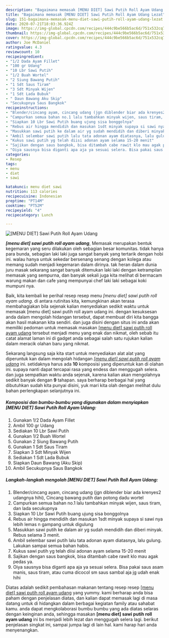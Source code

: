 ```yaml
---
description: "Bagaimana memasak [MENU DIET] Sawi Putih Roll Ayam Udang Lezat"
title: "Bagaimana memasak [MENU DIET] Sawi Putih Roll Ayam Udang Lezat"
slug: 151-bagaimana-memasak-menu-diet-sawi-putih-roll-ayam-udang-lezat
date: 2020-07-21T18:03:36.924Z
image: https://img-global.cpcdn.com/recipes/444c9be566b5ac6d/751x532cq70/menu-diet-sawi-putih-roll-ayam-udang-foto-resep-utama.jpg
thumbnail: https://img-global.cpcdn.com/recipes/444c9be566b5ac6d/751x532cq70/menu-diet-sawi-putih-roll-ayam-udang-foto-resep-utama.jpg
cover: https://img-global.cpcdn.com/recipes/444c9be566b5ac6d/751x532cq70/menu-diet-sawi-putih-roll-ayam-udang-foto-resep-utama.jpg
author: Joe McDaniel
ratingvalue: 4.3
reviewcount: 10
recipeingredient:
- "1/2 Dada Ayam Fillet"
- "100 gr Udang"
- "10 Lbr Sawi Putih"
- "1/2 Buah Wortel"
- "2 Siung Bawang Putih"
- "1 Sdt Saus Tiram"
- "3 Sdt Minyak Wijen"
- "1 Sdt Lada Bubuk"
- " Daun Bawang Aku Skip"
- "Secukupnya Saus Bangkok"
recipeinstructions:
- "Blender/cincang ayam, cincang udang (jgn diblender biar ada krenyes2 udangnya hihi), Cincang bawang putih dan potong dadu wortel"
- "Campurkan semua bahan no.1 lalu tambahkan minyak wijen, saus tiram, dan lada secukupnya"
- "Siapkan 10 Lbr Sawi Putih buang ujung sisa bonggolnya"
- "Rebus air hingga mendidih dan masukan 1sdt minyak supaya si sawi nya lebih lemas n gampang untuk digulung"
- "Masukkan sawi putih ke dalam air yg sudah mendidih dan diberi minyak. Rebus selama 3 menit."
- "Ambil selembar sawi putih lalu tata adonan ayam diatasnya, lalu gulung. Lakukan sampai semua bahan habis."
- "Kukus sawi putih yg telah diisi adonan ayam selama 15-20 menit"
- "Sajikan dengan saus bangkok, bisa ditambah cabe rawit klo mau agak pedas ya."
- "Oiya sausnya bisa diganti apa aja ya sesuai selera. Bisa pakai saus asam manis, saus tiram, atau cuma dicocol sm saus sambal aja jg udah enak hihi"
categories:
- Resep
tags:
- menu
- diet
- sawi

katakunci: menu diet sawi 
nutrition: 113 calories
recipecuisine: Indonesian
preptime: "PT14M"
cooktime: "PT52M"
recipeyield: "4"
recipecategory: Lunch

---
```



![[MENU DIET] Sawi Putih Roll Ayam Udang](https://img-global.cpcdn.com/recipes/444c9be566b5ac6d/751x532cq70/menu-diet-sawi-putih-roll-ayam-udang-foto-resep-utama.jpg)

<b><i>[menu diet] sawi putih roll ayam udang</i></b>, Memasak merupakan bentuk kegemaran yang seru dilakukan oleh sebagian besar komunitas. tidak hanya para bunda, sebagian laki laki juga sangat banyak yang tertarik dengan hobi ini. walau hanya untuk sekedar bersenang senang dengan kolega atau memang sudah menjadi kegemaran dalam dirinya. tak heran dalam dunia juru masak sekarang sangat banyak ditemukan laki laki dengan ketrampilan memasak yang sempurna, dan banyak sekali juga kita melihat di bermacam warung makan dan cafe yang mempunyai chef laki laki sebagai koki mumpuni nya.

Baik, kita kembali ke perihal resep resep menu <i>[menu diet] sawi putih roll ayam udang</i>. di antara rutinitas kita, kemungkinan akan terasa membahagiakan bila sejenak kalian menyediakan sedikit waktu untuk memasak [menu diet] sawi putih roll ayam udang ini. dengan kesuksesan anda dalam mengolah hidangan tersebut, dapat membuat diri kita bangga akan hasil makanan kita sendiri. dan juga disini dengan situs ini anda akan memiliki pedoman untuk memasak masakan <u>[menu diet] sawi putih roll ayam udang</u> tersebut menjadi menu yang enak dan nikmat, oleh sebab itu catat alamat laman ini di gadget anda sebagai salah satu rujukan kalian dalam meracik olahan baru yang nikmat.




Sekarang langsung saja kita start untuk menyediakan alat alat yang diperuntuk kan dalam mengolah hidangan <u><i>[menu diet] sawi putih roll ayam udang</i></u> ini. setidaknya harus ada <b>10</b> komposisi yang diperuntuk kan di olahan ini. supaya nanti dapat tercapai rasa yang endess dan menggugah selera. dan juga sempatkan waktu anda sejenak, karena kalian akan mengolahnya sedikit banyak dengan <b>9</b> tahapan. saya berharap berbagai hal yang dibutuhkan sudah kita punyai disini, yuk mari kita olah dengan melihat dulu bahan perlengkapan selanjutnya ini.

<!--inarticleads1-->

##### Komposisi dan bumbu-bumbu yang digunakan dalam menyiapkan [MENU DIET] Sawi Putih Roll Ayam Udang:

1. Gunakan 1/2 Dada Ayam Fillet
1. Ambil 100 gr Udang
1. Sediakan 10 Lbr Sawi Putih
1. Gunakan 1/2 Buah Wortel
1. Gunakan 2 Siung Bawang Putih
1. Gunakan 1 Sdt Saus Tiram
1. Siapkan 3 Sdt Minyak Wijen
1. Sediakan 1 Sdt Lada Bubuk
1. Siapkan  Daun Bawang (Aku Skip)
1. Ambil Secukupnya Saus Bangkok




<!--inarticleads2-->

##### Langkah-langkah mengolah [MENU DIET] Sawi Putih Roll Ayam Udang:

1. Blender/cincang ayam, cincang udang (jgn diblender biar ada krenyes2 udangnya hihi), Cincang bawang putih dan potong dadu wortel
1. Campurkan semua bahan no.1 lalu tambahkan minyak wijen, saus tiram, dan lada secukupnya
1. Siapkan 10 Lbr Sawi Putih buang ujung sisa bonggolnya
1. Rebus air hingga mendidih dan masukan 1sdt minyak supaya si sawi nya lebih lemas n gampang untuk digulung
1. Masukkan sawi putih ke dalam air yg sudah mendidih dan diberi minyak. Rebus selama 3 menit.
1. Ambil selembar sawi putih lalu tata adonan ayam diatasnya, lalu gulung. Lakukan sampai semua bahan habis.
1. Kukus sawi putih yg telah diisi adonan ayam selama 15-20 menit
1. Sajikan dengan saus bangkok, bisa ditambah cabe rawit klo mau agak pedas ya.
1. Oiya sausnya bisa diganti apa aja ya sesuai selera. Bisa pakai saus asam manis, saus tiram, atau cuma dicocol sm saus sambal aja jg udah enak hihi




Diatas adalah sedikit pembahasan makanan tentang resep resep <u>[menu diet] sawi putih roll ayam udang</u> yang yummy. kami berharap anda bisa paham dengan penjelasan diatas, dan kalian dapat memasak lagi di masa datang untuk di hidangkan dalam berbagai kegiatan family atau sahabat kamu. anda dapat mengkolaborasi bumbu bumbu yang ada diatas selaras dengan keinginan anda, sehingga masakan <b>[menu diet] sawi putih roll ayam udang</b> ini bs menjadi lebih lezat dan menggugah selera lagi. berikut penjelasan singkat ini, sampai jumpa lagi di lain hal. kami harap hari anda menyenangkan.
